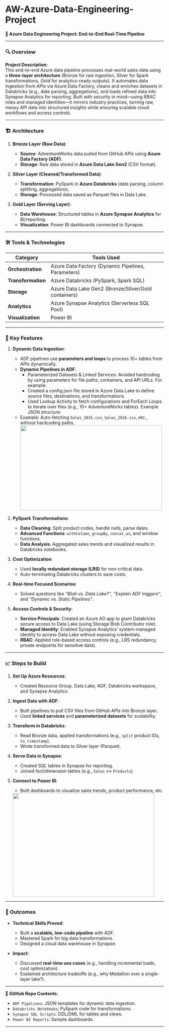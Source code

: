# AW-Azure-Data-Engineering-Project
**📂 Azure Data Engineering Project: End-to-End Real-Time Pipeline**  

---

### **🔍 Overview**  
**Project Description**:  
This end-to-end Azure data pipeline processes real-world sales data using a **three-layer architecture** (Bronze for raw ingestion, Silver for Spark transformations, Gold for analytics-ready outputs). It automates data ingestion from APIs via Azure Data Factory, cleans and enriches datasets in Databricks (e.g., date parsing, aggregations), and loads refined data into Synapse Analytics for reporting. Built with security in mind—using RBAC roles and managed identities—it mirrors industry practices, turning raw, messy API data into structured insights while ensuring scalable cloud workflows and access controls.

---

### **🏗️ Architecture**  
1. **Bronze Layer (Raw Data)**:  
   - **Source**: AdventureWorks data pulled from GitHub APIs using **Azure Data Factory (ADF)**.  
   - **Storage**: Raw data stored in **Azure Data Lake Gen2** (CSV format).  

2. **Silver Layer (Cleaned/Transformed Data)**:  
   - **Transformation**: PySpark in **Azure Databricks** (date parsing, column splitting, aggregations).  
   - **Storage**: Processed data saved as Parquet files in Data Lake.  

3. **Gold Layer (Serving Layer)**:  
   - **Data Warehouse**: Structured tables in **Azure Synapse Analytics** for BI/reporting.  
   - **Visualization**: Power BI dashboards connected to Synapse.  

---

### **🛠️ Tools & Technologies**  
| **Category**       | **Tools Used**                                      |  
|---------------------|-----------------------------------------------------|  
| **Orchestration**   | Azure Data Factory (Dynamic Pipelines, Parameters)  |  
| **Transformation**  | Azure Databricks (PySpark, Spark SQL)               |  
| **Storage**         | Azure Data Lake Gen2 (Bronze/Silver/Gold containers)|  
| **Analytics**       | Azure Synapse Analytics (Serverless SQL Pool)        |  
| **Visualization**   | Power BI                                            |  

---

### **🚀 Key Features**  
1. **Dynamic Data Ingestion**:  
   - ADF pipelines use **parameters and loops** to process 10+ tables from APIs dynamically.
   - **Dynamic Pipelines in ADF**:
      - Parameterized Datasets & Linked Services: Avoided hardcoding by using parameters for file paths, containers, and API URLs. For example:
      - Created a config.json file stored in Azure Data Lake to define source files, destinations, and transformations.
      - Used Lookup Activity to fetch configurations and ForEach Loops to iterate over files (e.g., 10+ AdventureWorks tables).
Example JSON structure:
   - Example: Auto-fetching `Sales_2015.csv`, `Sales_2016.csv`, etc., without hardcoding paths.
     <img src="https://github.com/user-attachments/assets/f46b4890-37a6-405e-ba88-910c16752a15" width="450" height="270">


2. **PySpark Transformations**:  
   - **Data Cleaning**: Split product codes, handle nulls, parse dates.  
   - **Advanced Functions**: `withColumn`, `groupBy`, `concat_ws`, and window functions.  
   - **Data Analysis**: Aggregated sales trends and visualized results in Databricks notebooks.  

3. **Cost Optimization**:  
   - Used **locally redundant storage (LRS)** for non-critical data.  
   - Auto-terminating Databricks clusters to save costs.  

4. **Real-time Focused Scenarios**:  
   - Solved questions like *“Blob vs. Data Lake?”*, *“Explain ADF triggers”*, and *“Dynamic vs. Static Pipelines”*.

5. **Access Controls & Security**:
   - **Service Principals**: Created an Azure AD app to grant Databricks secure access to Data Lake (using Storage Blob Contributor role).
   - **Managed Identity**: Enabled Synapse Analytics’ system-managed identity to access Data Lake without exposing credentials.
   - **RBAC**: Applied role-based access controls (e.g., LRS redundancy, private endpoints for sensitive data).

---

### **📈 Steps to Build**  
1. **Set Up Azure Resources**:  
   - Created Resource Group, Data Lake, ADF, Databricks workspace, and Synapse Analytics.  

2. **Ingest Data with ADF**:  
   - Built pipelines to pull CSV files from GitHub APIs into Bronze layer.  
   - Used **linked services** and **parameterized datasets** for scalability.  

3. **Transform in Databricks**:  
   - Read Bronze data, applied transformations (e.g., `split` product IDs, `to_timestamp`).  
   - Wrote transformed data to Silver layer (Parquet).  

4. **Serve Data in Synapse**:  
   - Created SQL tables in Synapse for reporting.  
   - Joined fact/dimension tables (e.g., `Sales` ↔ `Products`).  

5. **Connect to Power BI**:  
   - Built dashboards to visualize sales trends, product performance, etc.
   <img src="https://github.com/user-attachments/assets/0ab36012-cde5-441d-8847-8370b9287a5e" width="450" height="330">


---

### **📌 Outcomes**  
- **Technical Skills Proved**:  
  - Built a **scalable, low-code pipeline** with ADF.  
  - Mastered Spark for big data transformations.  
  - Designed a cloud data warehouse in Synapse.  

- **Impact**:  
  - Discussed **real-time use cases** (e.g., handling incremental loads, cost optimization).  
  - Explained architecture tradeoffs (e.g., why Medallion over a single-layer lake?).  

---

**🔗 GitHub Repo Contents**:  
- `ADF Pipelines`: JSON templates for dynamic data ingestion.  
- `Databricks Notebooks`: PySpark code for transformations.  
- `Synapse SQL Scripts`: DDL/DML for tables and views.  
- `Power BI Reports`: Sample dashboards.  

---
